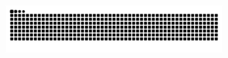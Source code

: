 <picture>
  <source media="(prefers-color-scheme: dark)" srcset="https://raw.githubusercontent.com/bernardoazevedo/bernardoazevedo/output/github-contribution-grid-snake-dark.svg">
  <source media="(prefers-color-scheme: light)" srcset="https://raw.githubusercontent.com/bernardoazevedo/bernardoazevedo/output/github-contribution-grid-snake.svg">
  <img alt="github contribution grid snake animation" src="https://raw.githubusercontent.com/bernardoazevedo/bernardoazevedo/output/github-contribution-grid-snake.svg">
</picture>
